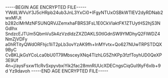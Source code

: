 -----BEGIN AGE ENCRYPTED FILE-----
YWdlLWVuY3J5cHRpb24ub3JnL3YxCi0+IFgyNTUxOSBkWTlEV2dyRDNab2wxMFJt
b282clMrMzNFSUNQRVJZemxhaFBRS3FsL1E0CkVlaktFK1ZTUytHS2hjS3NGdlhx
SndzcEJTUm5QbmVuSk4zVzdldzZXZDAKLS0tIGdnSW9YMDhyQ2FlWDZ4NmZjVDFy
a0hRTityQWdORFhjc1liT2pLb3ovYzAK9fh+InMYvtx+Qo627NUwTRPSTDQX9ByC
CvBKLjkGsYCoLca0bU0T79MbsceyXNq4TIzhLG5ZhKPp3fzfToyhUD0QeXP3E9Uf
4n+j/aysFsxw11cRvSxpyvbxiYik2fac28mnRUUcXDECngsCiqGuI9lyF6xIb+9d
Yz9davoh
-----END AGE ENCRYPTED FILE-----
